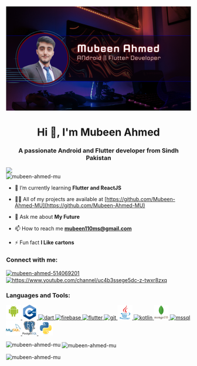 ![logo](https://github.com/Mubeen-Ahmed-MU/Mubeen-Ahmed-MU/blob/main/banner.png)
<h1 align="center">Hi 👋, I'm Mubeen Ahmed</h1>
<h3 align="center">A passionate Android and Flutter developer from Sindh Pakistan</h3>
<img align="left" atl ="coding" width="400" src="https://www.google.com/url?sa=i&url=https%3A%2F%2Fgifdb.com%2Fgif%2Fanimated-man-computer-coding-nae6mec378lsg1i3.html&psig=AOvVaw3T-Fj-r8pSje2mc7EwN-9c&ust=1710786283040000&source=images&cd=vfe&opi=89978449&ved=0CBIQjRxqFwoTCLCY4OP1-4QDFQAAAAAdAAAAABAo">
<p align="left"> <img src="https://komarev.com/ghpvc/?username=mubeen-ahmed-mu&label=Profile%20views&color=0e75b6&style=flat" alt="mubeen-ahmed-mu" /> </p>

- 🌱 I’m currently learning **Flutter and ReactJS**

- 👨‍💻 All of my projects are available at [https://github.com/Mubeen-Ahmed-MU](https://github.com/Mubeen-Ahmed-MU)

- 💬 Ask me about **My Future**

- 📫 How to reach me **mubeen110ms@gmail.com**

- ⚡ Fun fact **I Like cartons**

<h3 align="left">Connect with me:</h3>
<p align="left">
<a href="https://linkedin.com/in/mubeen-ahmed-514069201" target="blank"><img align="center" src="https://raw.githubusercontent.com/rahuldkjain/github-profile-readme-generator/master/src/images/icons/Social/linked-in-alt.svg" alt="mubeen-ahmed-514069201" height="30" width="40" /></a>
<a href="https://www.youtube.com/c/https://www.youtube.com/channel/uc4b3ssege5dc-z-twxr8zxq" target="blank"><img align="center" src="https://raw.githubusercontent.com/rahuldkjain/github-profile-readme-generator/master/src/images/icons/Social/youtube.svg" alt="https://www.youtube.com/channel/uc4b3ssege5dc-z-twxr8zxq" height="30" width="40" /></a>
</p>

<h3 align="left">Languages and Tools:</h3>
<p align="left"> <a href="https://developer.android.com" target="_blank" rel="noreferrer"> <img src="https://raw.githubusercontent.com/devicons/devicon/master/icons/android/android-original-wordmark.svg" alt="android" width="40" height="40"/> </a> <a href="https://www.w3schools.com/cpp/" target="_blank" rel="noreferrer"> <img src="https://raw.githubusercontent.com/devicons/devicon/master/icons/cplusplus/cplusplus-original.svg" alt="cplusplus" width="40" height="40"/> </a> <a href="https://dart.dev" target="_blank" rel="noreferrer"> <img src="https://www.vectorlogo.zone/logos/dartlang/dartlang-icon.svg" alt="dart" width="40" height="40"/> </a> <a href="https://firebase.google.com/" target="_blank" rel="noreferrer"> <img src="https://www.vectorlogo.zone/logos/firebase/firebase-icon.svg" alt="firebase" width="40" height="40"/> </a> <a href="https://flutter.dev" target="_blank" rel="noreferrer"> <img src="https://www.vectorlogo.zone/logos/flutterio/flutterio-icon.svg" alt="flutter" width="40" height="40"/> </a> <a href="https://git-scm.com/" target="_blank" rel="noreferrer"> <img src="https://www.vectorlogo.zone/logos/git-scm/git-scm-icon.svg" alt="git" width="40" height="40"/> </a> <a href="https://www.java.com" target="_blank" rel="noreferrer"> <img src="https://raw.githubusercontent.com/devicons/devicon/master/icons/java/java-original.svg" alt="java" width="40" height="40"/> </a> <a href="https://kotlinlang.org" target="_blank" rel="noreferrer"> <img src="https://www.vectorlogo.zone/logos/kotlinlang/kotlinlang-icon.svg" alt="kotlin" width="40" height="40"/> </a> <a href="https://www.mongodb.com/" target="_blank" rel="noreferrer"> <img src="https://raw.githubusercontent.com/devicons/devicon/master/icons/mongodb/mongodb-original-wordmark.svg" alt="mongodb" width="40" height="40"/> </a> <a href="https://www.microsoft.com/en-us/sql-server" target="_blank" rel="noreferrer"> <img src="https://www.svgrepo.com/show/303229/microsoft-sql-server-logo.svg" alt="mssql" width="40" height="40"/> </a> <a href="https://www.mysql.com/" target="_blank" rel="noreferrer"> <img src="https://raw.githubusercontent.com/devicons/devicon/master/icons/mysql/mysql-original-wordmark.svg" alt="mysql" width="40" height="40"/> </a> <a href="https://www.postgresql.org" target="_blank" rel="noreferrer"> <img src="https://raw.githubusercontent.com/devicons/devicon/master/icons/postgresql/postgresql-original-wordmark.svg" alt="postgresql" width="40" height="40"/> </a> <a href="https://www.python.org" target="_blank" rel="noreferrer"> <img src="https://raw.githubusercontent.com/devicons/devicon/master/icons/python/python-original.svg" alt="python" width="40" height="40"/> </a> </p>

<p><img align="left" src="https://github-readme-stats.vercel.app/api/top-langs?username=mubeen-ahmed-mu&show_icons=true&locale=en&layout=compact" alt="mubeen-ahmed-mu" /></p>

<p>&nbsp;<img align="center" src="https://github-readme-stats.vercel.app/api?username=mubeen-ahmed-mu&show_icons=true&locale=en" alt="mubeen-ahmed-mu" /></p>

<p><img align="center" src="https://github-readme-streak-stats.herokuapp.com/?user=mubeen-ahmed-mu&" alt="mubeen-ahmed-mu" /></p>
